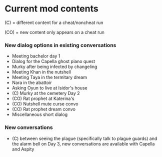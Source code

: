 # Current mod contents

(C) = different content for a cheat/noncheat run

(CO) = new content only appears on a cheat run

### New dialog options in existing conversations
- Meeting bachelor day 1
- Dialog for the Capella ghost piano quest
- Murky after being infected by changeling
- Meeting Khan in the nutshell
- Meeting Taya in the termitary dream
- Nara in the abattoir
- Asking Oyun to live at Isidor's house
- (C) Murky at the cemetery Day 2
- (CO) Rat prophet at Katerina's
- (CO) Nutshell mute curse convo
- (CO) Rat prophet dream convo
- Miscellaneous short dialog

### New conversations
- (C) between seeing the plague (specifically talk to plague guards) and the alarm bell on Day 3, new conversations are available with Capella and Aspity
